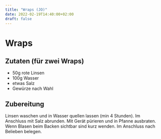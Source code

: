 ```yaml
---
title: "Wraps (JO)"
date: 2022-02-19T14:40:00+02:00
draft: false
---
```


# Wraps

## Zutaten (für zwei Wraps)

* 50g rote Linsen
* 100g Wasser
* etwas Salz
* Gewürze nach Wahl

## Zubereitung

Linsen waschen und in Wasser quellen lassen (min 4 Stunden). Im Anschluss mit Salz abrunden. Mit Gerät pürieren und in Pfanne ausbraten. Wenn Blasen beim Backen sichtbar sind kurz wenden.
Im Anschluss nach Belieben belegen.  